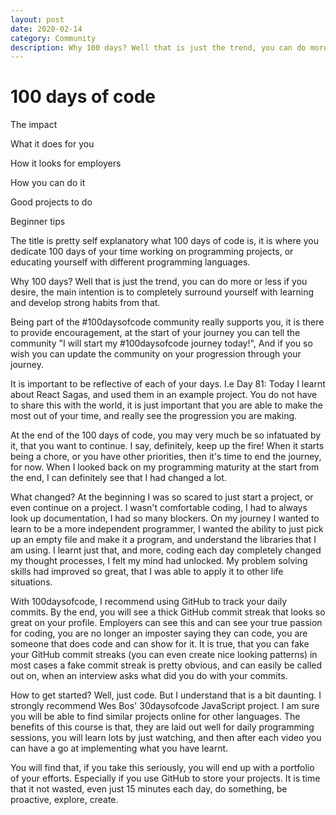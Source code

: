 ```yaml
---
layout: post
date: 2020-02-14
category: Community
description: Why 100 days? Well that is just the trend, you can do more or less if you desire, the main intention is to completely surround yourself with learning and develop strong habits from that. You will find that, if you take this seriously, you will end up with a portfolio of your efforts. Especially if you use GitHub to store your projects. It is time that it not wasted, even just 15 minutes each day, do something, be proactive, explore, create.
---
```

 
# 100 days of code

The impact 

What it does for you

How it looks for employers

How you can do it

Good projects to do

Beginner tips


The title is pretty self explanatory what 100 days of code is, it is where you dedicate 100 days of your time working on programming projects, or educating yourself with different programming languages.

Why 100 days? Well that is just the trend, you can do more or less if you desire, the main intention is to completely surround yourself with learning and develop strong habits from that. 

Being part of the #100daysofcode community really supports you, it is there to provide encouragement, at the start of your journey you can tell the community "I will start my #100daysofcode journey today!", And if you so wish you can update the community on your progression through your journey.

It is important to be reflective of each of your days. I.e Day 81: Today I learnt about React Sagas, and used them in an example project. You do not have to share this with the world, it is just important that you are able to make the most out of your time, and really see the progression you are making.

At the end of the 100 days of code, you may very much be so infatuated by it, that you want to continue. I say, definitely, keep up the fire! When it starts being a chore, or you have other priorities, then it's time to end the journey, for now. When I looked back on my programming maturity at the start from the end, I can definitely see that I had changed a lot.

What changed? 
At the beginning I was so scared to just start a project, or even continue on a project. I wasn't comfortable coding, I had to always look up documentation, I had so many blockers.
On my journey I wanted to learn to be a more independent programmer, I wanted the ability to just pick up an empty file and make it a program, and understand the libraries that I am using. 
I learnt just that, and more, coding each day completely changed my thought processes, I felt my mind had unlocked. My problem solving skills had improved so great, that I was able to apply it to other life situations.

With 100daysofcode, I recommend using GitHub to track your daily commits. By the end, you will see a thick GitHub commit streak that looks so great on your profile. Employers can see this and can see your true passion for coding, you are no longer an imposter saying they can code, you are someone that does code and can show for it. 
It is true, that you can fake your GitHub commit streaks (you can even create nice looking patterns) in most cases a fake commit streak is pretty obvious, and can easily be called out on, when an interview asks what did you do with your commits.


How to get started? 
Well, just code. But I understand that is a bit daunting. I strongly recommend Wes Bos' 30daysofcode JavaScript project. I am sure you will be able to find similar projects online for other languages. The benefits of this course is that, they are laid out well for daily programming sessions, you will learn lots by just watching, and then after each video you can have a go at implementing what you have learnt.

You will find that, if you take this seriously, you will end up with a portfolio of your efforts. Especially if you use GitHub to store your projects. It is time that it not wasted, even just 15 minutes each day, do something, be proactive, explore, create.


